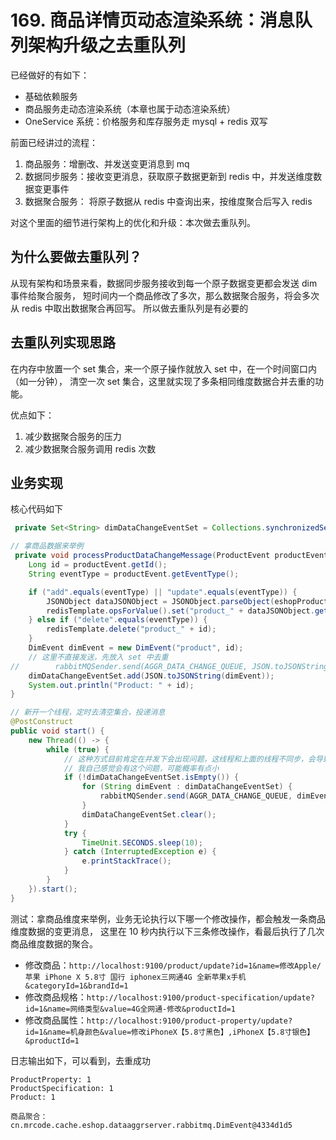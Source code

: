 # 169. 商品详情页动态渲染系统：消息队列架构升级之去重队列
已经做好的有如下：

- 基础依赖服务
- 商品服务走动态渲染系统（本章也属于动态渲染系统）
- OneService 系统：价格服务和库存服务走 mysql + redis 双写

前面已经讲过的流程：

1. 商品服务：增删改、并发送变更消息到 mq
2. 数据同步服务：接收变更消息，获取原子数据更新到 redis 中，并发送维度数据变更事件
3. 数据聚合服务： 将原子数据从 redis 中查询出来，按维度聚合后写入 redis

对这个里面的细节进行架构上的优化和升级：本次做去重队列。

## 为什么要做去重队列？
从现有架构和场景来看，数据同步服务接收到每一个原子数据变更都会发送 dim 事件给聚合服务，
短时间内一个商品修改了多次，那么数据聚合服务，将会多次从 redis 中取出数据聚合再回写。
所以做去重队列是有必要的

## 去重队列实现思路
在内存中放置一个 set 集合，来一个原子操作就放入 set 中，在一个时间窗口内（如一分钟），
清空一次 set 集合，这里就实现了多条相同维度数据合并去重的功能。

优点如下：

1. 减少数据聚合服务的压力
2. 减少数据聚合服务调用 redis 次数

## 业务实现
核心代码如下

```java
 private Set<String> dimDataChangeEventSet = Collections.synchronizedSet(new HashSet<>());

// 拿商品数据来举例
 private void processProductDataChangeMessage(ProductEvent productEvent) {
    Long id = productEvent.getId();
    String eventType = productEvent.getEventType();

    if ("add".equals(eventType) || "update".equals(eventType)) {
        JSONObject dataJSONObject = JSONObject.parseObject(eshopProductService.findProductById(id));
        redisTemplate.opsForValue().set("product_" + dataJSONObject.getLong("id"), dataJSONObject.toJSONString());
    } else if ("delete".equals(eventType)) {
        redisTemplate.delete("product_" + id);
    }
    DimEvent dimEvent = new DimEvent("product", id);
    // 这里不直接发送，先放入 set 中去重
//        rabbitMQSender.send(AGGR_DATA_CHANGE_QUEUE, JSON.toJSONString(dimEvent));
    dimDataChangeEventSet.add(JSON.toJSONString(dimEvent));
    System.out.println("Product: " + id);
}

// 新开一个线程，定时去清空集合，投递消息
@PostConstruct
public void start() {
    new Thread(() -> {
        while (true) {
            // 这种方式目前肯定在并发下会出现问题，这线程和上面的线程不同步，会导致某些数据没有被处理就清空了
            // 我自己感觉会有这个问题，可能概率有点小
            if (!dimDataChangeEventSet.isEmpty()) {
                for (String dimEvent : dimDataChangeEventSet) {
                    rabbitMQSender.send(AGGR_DATA_CHANGE_QUEUE, dimEvent);
                }
                dimDataChangeEventSet.clear();
            }
            try {
                TimeUnit.SECONDS.sleep(10);
            } catch (InterruptedException e) {
                e.printStackTrace();
            }
        }
    }).start();
}
```


测试：拿商品维度来举例，业务无论执行以下哪一个修改操作，都会触发一条商品维度数据的变更消息，
这里在 10 秒内执行以下三条修改操作，看最后执行了几次商品维度数据的聚合。

- 修改商品：`http://localhost:9100/product/update?id=1&name=修改Apple/苹果 iPhone X 5.8寸 国行 iphonex三网通4G 全新苹果x手机&categoryId=1&brandId=1`
- 修改商品规格：`http://localhost:9100/product-specification/update?id=1&name=网络类型&value=4G全网通-修改&productId=1`
- 修改商品属性：`http://localhost:9100/product-property/update?id=1&name=机身颜色&value=修改iPhoneX【5.8寸黑色】,iPhoneX【5.8寸银色】&productId=1`

日志输出如下，可以看到，去重成功

```
ProductProperty: 1
ProductSpecification: 1
Product: 1

商品聚合：cn.mrcode.cache.eshop.dataaggrserver.rabbitmq.DimEvent@4334d1d5
```


<iframe  height="500px" width="100%" frameborder=0 allowfullscreen="true" :src="$withBase('/ads.html')"></iframe>
